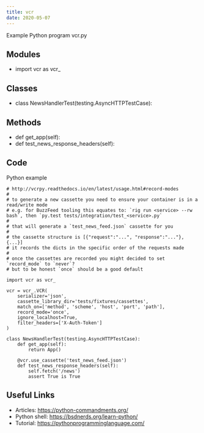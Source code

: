 ```yaml
---
title: vcr
date: 2020-05-07
---
```

Example Python program vcr.py

## Modules

* import vcr as vcr_

## Classes

* class NewsHandlerTest(testing.AsyncHTTPTestCase):

## Methods

* def get_app(self):
* def test_news_response_headers(self):

## Code

Python example

    # http://vcrpy.readthedocs.io/en/latest/usage.html#record-modes
    #
    # to generate a new cassette you need to ensure your container is in a read/write mode
    # e.g. for BuzzFeed tooling this equates to: `rig run <service> --rw bash`, then `py.test tests/integration/test_<service>.py`
    #
    # that will generate a `test_news_feed.json` cassette for you
    #
    # the cassette structure is [{"request":"...", "response":"..."}, {...}]
    # it records the dicts in the specific order of the requests made
    #
    # once the cassettes are recorded you might decided to set `record_mode` to `never`?
    # but to be honest `once` should be a good default
    
    import vcr as vcr_
    
    vcr = vcr_.VCR(
        serializer='json',
        cassette_library_dir='tests/fixtures/cassettes',
        match_on=['method', 'scheme', 'host', 'port', 'path'],
        record_mode='once',
        ignore_localhost=True,
        filter_headers=['X-Auth-Token']
    )
    
    class NewsHandlerTest(testing.AsyncHTTPTestCase):
        def get_app(self):
            return App()
    
        @vcr.use_cassette('test_news_feed.json')
        def test_news_response_headers(self):
            self.fetch('/news')
            assert True is True
    

## Useful Links

- Articles: https://python-commandments.org/
- Python shell: https://bsdnerds.org/learn-python/
- Tutorial: https://pythonprogramminglanguage.com/
